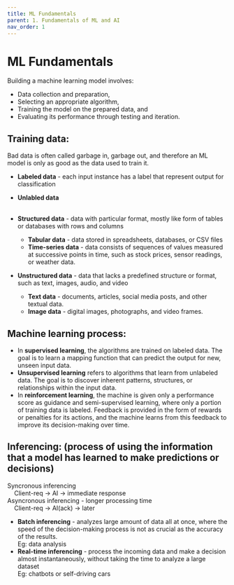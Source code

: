 ```yaml
---
title: ML Fundamentals
parent: 1. Fundamentals of ML and AI
nav_order: 1
---
```


# ML Fundamentals

Building a machine learning model involves:
- Data collection and preparation, 
- Selecting an appropriate algorithm, 
- Training the model on the prepared data, and 
- Evaluating its performance through testing and iteration.

## Training data:  
Bad data is often called garbage in, garbage out, and therefore an ML model is only as good as the data used to train it.

- **Labeled data** - each input instance has a label that represent output for classification  
- **Unlabled data**  
 

- **Structured data**    - data with particular format, mostly like form of tables or databases with rows and columns  
  - **Tabular data**    - data stored in spreadsheets, databases, or CSV files  
  - **Time-series data** - data consists of sequences of values measured at successive points in time, such as stock prices, sensor readings, or weather data.  
- **Unstructured data**  - data that lacks a predefined structure or format, such as text, images, audio, and video  
  - **Text data**        - documents, articles, social media posts, and other textual data.  
  - **Image data**       - digital images, photographs, and video frames.  

## Machine learning process:
  - In **supervised learning**, the algorithms are trained on labeled data. The goal is to learn a mapping function that can predict the output for new, unseen input data.
  - **Unsupervised learning** refers to algorithms that learn from unlabeled data. The goal is to discover inherent patterns, structures, or relationships within the input data.
  - In **reinforcement learning**, the machine is given only a performance score as guidance and semi-supervised learning, where only a portion of training data is labeled. Feedback is provided in the form of rewards or penalties for its actions, and the machine learns from this feedback to improve its decision-making over time.

## Inferencing: (process of using the information that a model has learned to make predictions or decisions)
  Syncronous inferencing  
    Client-req -> AI -> immediate response  
  Asyncronous inferencing - longer processing time  
    Client-req -> AI(ack) -> later  
  - **Batch inferencing**     - analyzes large amount of data all at once, where the speed of the decision-making process is not as crucial as the accuracy of the results.  
    Eg: data analysis  
  - **Real-time inferencing** - process the incoming data and make a decision almost instantaneously, without taking the time to analyze a large dataset  
    Eg: chatbots or self-driving cars  
